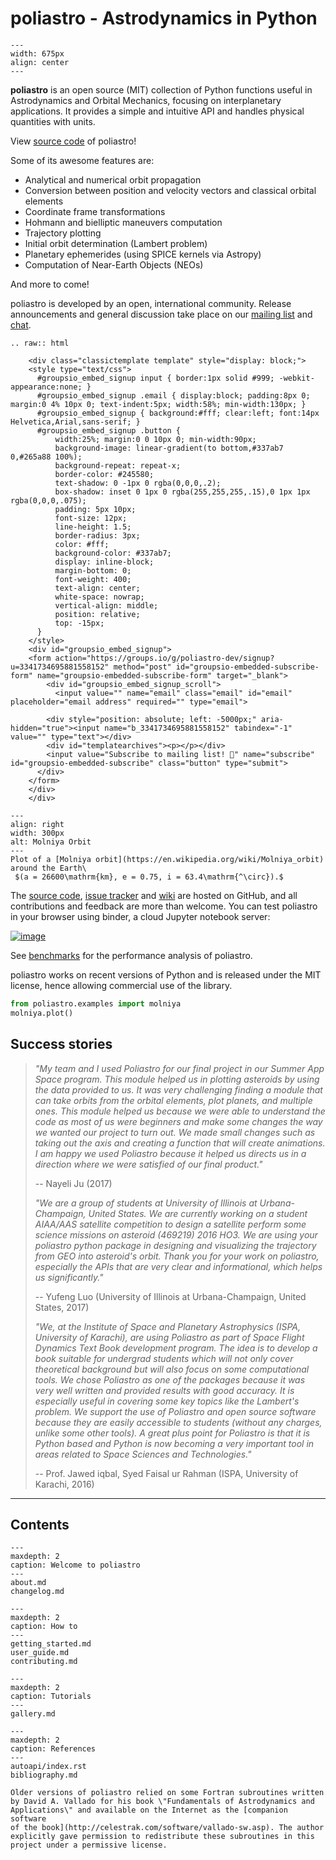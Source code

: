 # poliastro - Astrodynamics in Python

```{image} _static/logo_text.png
--- 
width: 675px
align: center
---
```
**poliastro** is an open source (MIT) collection of Python functions
useful in Astrodynamics and Orbital Mechanics, focusing on
interplanetary applications. It provides a simple and intuitive API and
handles physical quantities with units.

View [source code](https://github.com/poliastro/poliastro) of poliastro!

Some of its awesome features are:

- Analytical and numerical orbit propagation
- Conversion between position and velocity vectors and classical
  orbital elements
- Coordinate frame transformations
- Hohmann and bielliptic maneuvers computation
- Trajectory plotting
- Initial orbit determination (Lambert problem)
- Planetary ephemerides (using SPICE kernels via Astropy)
- Computation of Near-Earth Objects (NEOs)

And more to come!

poliastro is developed by an open, international community. Release
announcements and general discussion take place on our [mailing
list](https://groups.io/g/poliastro-dev) and
[chat](http://chat.poliastro.space/).

```{eval-rst}
.. raw:: html

    <div class="classictemplate template" style="display: block;">
    <style type="text/css">
      #groupsio_embed_signup input { border:1px solid #999; -webkit-appearance:none; }
      #groupsio_embed_signup .email { display:block; padding:8px 0; margin:0 4% 10px 0; text-indent:5px; width:58%; min-width:130px; }
      #groupsio_embed_signup { background:#fff; clear:left; font:14px Helvetica,Arial,sans-serif; }
      #groupsio_embed_signup .button {
          width:25%; margin:0 0 10px 0; min-width:90px;
          background-image: linear-gradient(to bottom,#337ab7 0,#265a88 100%);
          background-repeat: repeat-x;
          border-color: #245580;
          text-shadow: 0 -1px 0 rgba(0,0,0,.2);
          box-shadow: inset 0 1px 0 rgba(255,255,255,.15),0 1px 1px rgba(0,0,0,.075);
          padding: 5px 10px;
          font-size: 12px;
          line-height: 1.5;
          border-radius: 3px;
          color: #fff;
          background-color: #337ab7;
          display: inline-block;
          margin-bottom: 0;
          font-weight: 400;
          text-align: center;
          white-space: nowrap;
          vertical-align: middle;
          position: relative;
          top: -15px;
      }
    </style>
    <div id="groupsio_embed_signup">
    <form action="https://groups.io/g/poliastro-dev/signup?u=3341734695881558152" method="post" id="groupsio-embedded-subscribe-form" name="groupsio-embedded-subscribe-form" target="_blank">
        <div id="groupsio_embed_signup_scroll">
          <input value="" name="email" class="email" id="email" placeholder="email address" required="" type="email">

        <div style="position: absolute; left: -5000px;" aria-hidden="true"><input name="b_3341734695881558152" tabindex="-1" value="" type="text"></div>
        <div id="templatearchives"><p></p></div>
        <input value="Subscribe to mailing list! 🚀" name="subscribe" id="groupsio-embedded-subscribe" class="button" type="submit">
      </div>
    </form>
    </div>
    </div>
```
```{figure} _static/molniya.png
---
align: right
width: 300px
alt: Molniya Orbit
---
Plot of a [Molniya orbit](https://en.wikipedia.org/wiki/Molniya_orbit) around the Earth\
 $(a = 26600\mathrm{km}, e = 0.75, i = 63.4\mathrm{^\circ}).$
```

The [source code](https://github.com/poliastro/poliastro), [issue
tracker](https://github.com/poliastro/poliastro/issues) and
[wiki](https://github.com/poliastro/poliastro/wiki/) are hosted on
GitHub, and all contributions and feedback are more than welcome. You
can test poliastro in your browser using binder, a cloud Jupyter
notebook server:

[![image](https://img.shields.io/badge/launch-binder-e66581.svg?style=flat-square)](https://mybinder.org/v2/gh/poliastro/poliastro/main?filepath=index.ipynb)

See [benchmarks](https://benchmarks.poliastro.space/) for the
performance analysis of poliastro.

poliastro works on recent versions of Python and is released under the
MIT license, hence allowing commercial use of the library.

```python
from poliastro.examples import molniya
molniya.plot()
```
## Success stories

> *\"My team and I used Poliastro for our final project in our Summer
> App Space program. This module helped us in plotting asteroids by
> using the data provided to us. It was very challenging finding a
> module that can take orbits from the orbital elements, plot planets,
> and multiple ones. This module helped us because we were able to
> understand the code as most of us were beginners and make some changes
> the way we wanted our project to turn out. We made small changes such
> as taking out the axis and creating a function that will create
> animations. I am happy we used Poliastro because it helped us directs
> us in a direction where we were satisfied of our final product.\"*
>
> \-- Nayeli Ju (2017)
>
> *\"We are a group of students at University of Illinois at
> Urbana-Champaign, United States. We are currently working on a student
> AIAA/AAS satellite competition to design a satellite perform some
> science missions on asteroid (469219) 2016 HO3. We are using your
> poliastro python package in designing and visualizing the trajectory
> from GEO into asteroid's orbit. Thank you for your work on poliastro,
> especially the APIs that are very clear and informational, which helps
> us significantly.\"*
>
> \-- Yufeng Luo (University of Illinois at Urbana-Champaign, United
> States, 2017)
>
> *\"We, at the Institute of Space and Planetary Astrophysics (ISPA,
> University of Karachi), are using Poliastro as part of Space Flight
> Dynamics Text Book development program. The idea is to develop a book
> suitable for undergrad students which will not only cover theoretical
> background but will also focus on some computational tools. We chose
> Poliastro as one of the packages because it was very well written and
> provided results with good accuracy. It is especially useful in
> covering some key topics like the Lambert\'s problem. We support the
> use of Poliastro and open source software because they are easily
> accessible to students (without any charges, unlike some other tools).
> A great plus point for Poliastro is that it is Python based and Python
> is now becoming a very important tool in areas related to Space
> Sciences and Technologies.\"*
>
> \-- Prof. Jawed iqbal, Syed Faisal ur Rahman (ISPA, University of
> Karachi, 2016)

------------------------------------------------------------------------

## Contents

```{toctree}
---
maxdepth: 2 
caption: Welcome to poliastro
---
about.md
changelog.md
```

```{toctree} 
---
maxdepth: 2
caption: How to
---
getting_started.md
user_guide.md
contributing.md
```

```{toctree}
---
maxdepth: 2 
caption: Tutorials
---
gallery.md
```

```{toctree} 
---
maxdepth: 2 
caption: References
---
autoapi/index.rst
bibliography.md
```

```{note}
Older versions of poliastro relied on some Fortran subroutines written
by David A. Vallado for his book \"Fundamentals of Astrodynamics and
Applications\" and available on the Internet as the [companion software
of the book](http://celestrak.com/software/vallado-sw.asp). The author
explicitly gave permission to redistribute these subroutines in this
project under a permissive license.
```
